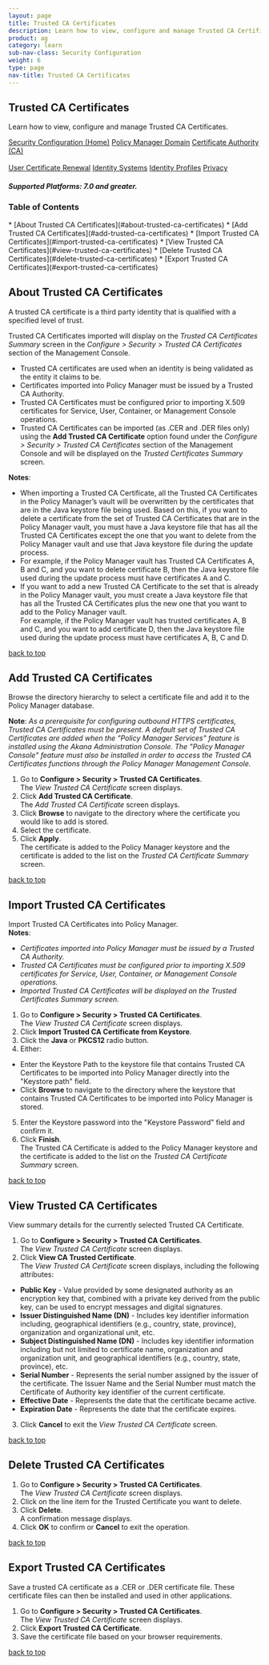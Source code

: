 ```yaml
---
layout: page
title: Trusted CA Certificates
description: Learn how to view, configure and manage Trusted CA Certificates.
product: ag
category: learn
sub-nav-class: Security Configuration
weight:	6
type: page
nav-title: Trusted CA Certificates
---
```


## Trusted CA Certificates

Learn how to view, configure and manage Trusted CA Certificates.

<a href="../security_config/security_configuration_toc.html" class="button secondary">Security Configuration (Home)</a> <a href="../security_config/policy_manager_domain.html" class="button secondary">Policy Manager Domain</a> <a href="../security_config/certificate_authority.html" class="button secondary">Certificate Authority (CA)</a> <br><br> <a href="../security_config/user_certificate_renewal.html" class="button secondary">User Certificate Renewal</a>  <a href="../security_config/identity_systems.html" class="button secondary">Identity Systems</a> <a href="../security_config/identity_profiles.html" class="button secondary">Identity Profiles</a> <a href="../security_config/privacy.html" class="button secondary">Privacy</a>

<h5 class="stamp">Supported Platforms: 7.0 and greater.</h5>

### Table of Contents
<div id="toc-marker"></div>
* [About Trusted CA Certificates](#about-trusted-ca-certificates)
* [Add Trusted CA Certificates](#add-trusted-ca-certificates)
* [Import Trusted CA Certificates](#import-trusted-ca-certificates)
* [View Trusted CA Certificates](#view-trusted-ca-certificates)
* [Delete Trusted CA Certificates](#delete-trusted-ca-certificates)
* [Export Trusted CA Certificates](#export-trusted-ca-certificates)

## About Trusted CA Certificates

A trusted CA certificate is a third party identity that is qualified with a specified level of trust. 

Trusted CA Certificates imported will display on the *Trusted CA Certificates Summary* screen in the *Configure > Security > Trusted CA Certificates* section of the Management Console.

* Trusted CA certificates are used when an identity is being validated as the entity it claims to be. 
* Certificates imported into Policy Manager must be issued by a Trusted CA Authority. 
* Trusted CA Certificates must be configured prior to importing X.509 certificates for Service, User, Container, or Management Console operations.
* Trusted CA Certificates can be imported (as .CER and .DER files only) using the **Add Trusted CA Certificate** option found under the *Configure > Security > Trusted CA Certificates* section of the Management Console and will be displayed on the *Trusted Certificates Summary* screen.
**Notes**:  * When importing a Trusted CA Certificate, all the Trusted CA Certificates in the Policy Manager’s vault will be overwritten by the certificates that are in the Java keystore file being used. Based on this, if you want to delete a certificate from the set of Trusted CA Certificates that are in the Policy Manager vault, you must have a Java keystore file that has all the Trusted CA Certificates except the one that you want to delete from the Policy Manager vault and use that Java keystore file during the update process.  
* For example, if the Policy Manager vault has Trusted CA Certificates A, B and C, and you want to delete certificate B, then the Java keystore file used during the update process must have certificates A and C.* If you want to add a new Trusted CA Certificate to the set that is already in the Policy Manager vault, you must create a Java keystore file that has all the Trusted CA Certificates plus the new one that you want to add to the Policy Manager vault.  For example, if the Policy Manager vault has trusted certificates A, B and C, and you want to add certificate D, then the Java keystore file used during the update process must have certificates A, B, C and D.
<a href="#top">back to top</a> 

## Add Trusted CA Certificates

Browse the directory hierarchy to select a certificate file and add it to the Policy Manager database.

**Note**: *As a prerequisite for configuring outbound HTTPS certificates, Trusted CA Certificates must be present. A default set of Trusted CA Certificates are added when the "Policy Manager Services" feature is installed using the Akana Administration Console. The "Policy Manager Console" feature must also be installed in order to access the Trusted CA Certificates functions through the Policy Manager Management Console.*

1. Go to **Configure > Security > Trusted CA Certificates**.  
The *View Trusted CA Certificate* screen displays.
2. Click **Add Trusted CA Certificate**.  
The *Add Trusted CA Certificate* screen displays.
3. Click **Browse** to navigate to the directory where the certificate you would like to add is stored.
4. Select the certificate.
5. Click **Apply**.  
The certificate is added to the Policy Manager keystore and the certificate is added to the list on the *Trusted CA Certificate Summary* screen.

<a href="#top">back to top</a> 

## Import Trusted CA Certificates

Import Trusted CA Certificates into Policy Manager.  
**Notes**:
  
* *Certificates imported into Policy Manager must be issued by a Trusted CA Authority.*
* *Trusted CA Certificates must be configured prior to importing X.509 certificates for Service, User, Container, or Management Console operations.*
* *Imported Trusted CA Certificates will be displayed on the *Trusted Certificates Summary* screen.*

1. Go to **Configure > Security > Trusted CA Certificates**.  
The *View Trusted CA Certificate* screen displays.
2. Click **Import Trusted CA Certificate from Keystore**.
3. Click the **Java** or **PKCS12** radio button.
4. Either:  
  * Enter the Keystore Path to the keystore file that contains Trusted CA Certificates to be imported into Policy Manager directly into the "Keystore path" field.
  * Click **Browse** to navigate to the directory where the keystore that contains Trusted CA Certificates to be imported into Policy Manager is stored.
5. Enter the Keystore password into the "Keystore Password" field and confirm it. 
7. Click **Finish**.  
The Trusted CA Certificate is added to the Policy Manager keystore and the certificate is added to the list on the *Trusted CA Certificate Summary* screen. 

<a href="#top">back to top</a> 

## View Trusted CA Certificates

View summary details for the currently selected Trusted CA Certificate.

1. Go to **Configure > Security > Trusted CA Certificates**.  
The *View Trusted CA Certificate* screen displays.
2. Click **View CA Trusted Certificate**.  
The *View Trusted CA Certificate* screen displays, including the following attributes:  
  * **Public Key** - Value provided by some designated authority as an encryption key that, combined with a private key derived from the public key, can be used to encrypt messages and digital signatures.
  * **Issuer Distinguished Name (DN)** - Includes key identifier information including, geographical identifiers (e.g., country, state, province), organization and organizational unit, etc.
  * **Subject Distinguished Name (DN)** - Includes key identifier information including but not limited to certificate name, organization and organization unit, and geographical identifiers (e.g., country, state, province), etc.
  * **Serial Number** - Represents the serial number assigned by the issuer of the certificate. The Issuer Name and the Serial Number must match the Certificate of Authority key identifier of the current certificate.
  * **Effective Date** - Represents the date that the certificate became active.
  * **Expiration Date** - Represents the date that the certificate expires.
3. Click **Cancel** to exit the *View Trusted CA Certificate* screen.


<a href="#top">back to top</a> 

## Delete Trusted CA Certificates

1. Go to **Configure > Security > Trusted CA Certificates**.  
The *View Trusted CA Certificate* screen displays.
2. Click on the line item for the Trusted Certificate you want to delete.
3. Click **Delete**.  
A confirmation message displays.  
4. Click **OK** to confirm or **Cancel** to exit the operation.

<a href="#top">back to top</a> 

## Export Trusted CA Certificates

Save a trusted CA certificate as a .CER or .DER certificate file. These certificate files can then be installed and used in other applications.

1. Go to **Configure > Security > Trusted CA Certificates**.  
The *View Trusted CA Certificate* screen displays.
2. Click **Export Trusted CA Certificate**. 
3. Save the certificate file based on your browser requirements.


<a href="#top">back to top</a> 